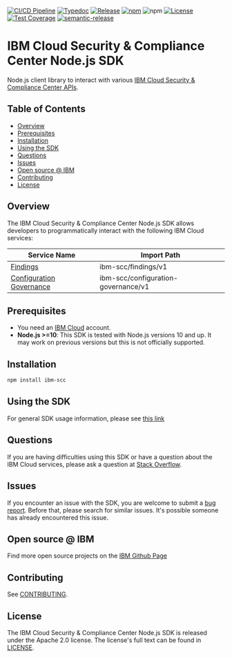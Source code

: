 [![CI/CD Pipeline](https://github.com/IBM/scc-node-sdk/actions/workflows/main.yaml/badge.svg)](https://github.com/IBM/scc-node-sdk/actions/workflows/main.yaml)
[![Typedoc](https://img.shields.io/static/v1?label=typedoc&message=latest&color=blue)](http://IBM.github.io/scc-node-sdk)
[![Release](https://img.shields.io/github/v/release/IBM/scc-node-sdk)](https://img.shields.io/github/v/release/IBM/scc-node-sdk)
[![npm](https://img.shields.io/npm/v/ibm-scc)](https://www.npmjs.com/package/ibm-scc)
![npm](https://img.shields.io/npm/dm/ibm-scc)
[![License](https://img.shields.io/badge/License-Apache%202.0-blue.svg)](https://opensource.org/licenses/Apache-2.0)
[![Test Coverage](https://api.codeclimate.com/v1/badges/d9ee122b1df32e1da7f2/test_coverage)](https://codeclimate.com/github/IBM/scc-node-sdk/test_coverage)
[![semantic-release](https://img.shields.io/badge/%20%20%F0%9F%93%A6%F0%9F%9A%80-semantic--release-e10079.svg)](https://github.com/semantic-release/semantic-release)


# IBM Cloud Security & Compliance Center Node.js SDK

Node.js client library to interact with various 
[IBM Cloud Security & Compliance Center APIs](https://cloud.ibm.com/docs?tab=api-docs&category=platform_services%2Csecurity).

## Table of Contents

<!--
  The TOC below is generated using the `markdown-toc` node package.

      https://github.com/jonschlinkert/markdown-toc

  You should regenerate the TOC after making changes to this file.

      npx markdown-toc -i README.md
  -->

<!-- toc -->

- [Overview](#overview)
- [Prerequisites](#prerequisites)
- [Installation](#installation)
- [Using the SDK](#using-the-sdk)
- [Questions](#questions)
- [Issues](#issues)
- [Open source @ IBM](#open-source--ibm)
- [Contributing](#contributing)
- [License](#license)

<!-- tocstop -->

<!-- --------------------------------------------------------------- -->
## Overview

The IBM Cloud Security & Compliance Center Node.js SDK allows developers to programmatically interact with the following 
IBM Cloud services:


Service Name | Import Path
--- | ---
[Findings](https://cloud.ibm.com/apidocs/security-compliance/findings) | ibm-scc/findings/v1
[Configuration Governance](https://cloud.ibm.com/apidocs/security-compliance/config) | ibm-scc/configuration-governance/v1

## Prerequisites
* You need an [IBM Cloud][ibm-cloud-onboarding] account.
* **Node.js >=10**: This SDK is tested with Node.js versions 10 and up. It may work on previous versions but this is not officially supported.

[ibm-cloud-onboarding]: http://cloud.ibm.com/registration

## Installation

```sh
npm install ibm-scc
```

## Using the SDK
For general SDK usage information, please see [this link](https://github.com/IBM/ibm-cloud-sdk-common/blob/main/README.md)

## Questions

If you are having difficulties using this SDK or have a question about the IBM Cloud services,
please ask a question at
[Stack Overflow](http://stackoverflow.com/questions/ask?tags=ibm-cloud).

## Issues
If you encounter an issue with the SDK, you are welcome to submit
a [bug report](https://github.com/IBM/scc-node-sdk/issues).
Before that, please search for similar issues. It's possible someone has
already encountered this issue.

## Open source @ IBM
Find more open source projects on the [IBM Github Page](http://ibm.github.io/)

## Contributing
See [CONTRIBUTING](CONTRIBUTING.md).

## License

The IBM Cloud Security & Compliance Center Node.js SDK is released under the Apache 2.0 license.
The license's full text can be found in
[LICENSE](LICENSE).
